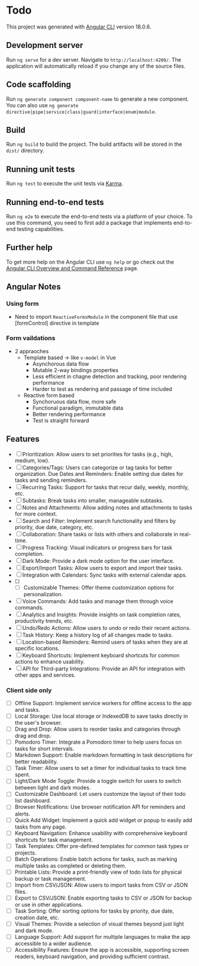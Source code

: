 # Todo

This project was generated with [Angular CLI](https://github.com/angular/angular-cli) version 18.0.6.

## Development server

Run `ng serve` for a dev server. Navigate to `http://localhost:4200/`. The application will automatically reload if you change any of the source files.

## Code scaffolding

Run `ng generate component component-name` to generate a new component. You can also use `ng generate directive|pipe|service|class|guard|interface|enum|module`.

## Build

Run `ng build` to build the project. The build artifacts will be stored in the `dist/` directory.

## Running unit tests

Run `ng test` to execute the unit tests via [Karma](https://karma-runner.github.io).

## Running end-to-end tests

Run `ng e2e` to execute the end-to-end tests via a platform of your choice. To use this command, you need to first add a package that implements end-to-end testing capabilities.

## Further help

To get more help on the Angular CLI use `ng help` or go check out the [Angular CLI Overview and Command Reference](https://angular.dev/tools/cli) page.

## Angular Notes

### Using form
- Need to import `ReactiveFormsModule` in the component file that use [formControl] directive in template

### Form vaildations

- 2 appraoches
    - Template based -> like `v-model` in Vue
        - Asynchorous data flow
        - Mutable 2-way bindings properties
        - Less efficient in chagne detection and tracking, poor rendering performance
        - Harder to test as rendering and passage of time included
    - Reactive form based
        - Synchoruous data flow, more safe
        - Functional paradigm, immutable data
        - Better rendering performance
        - Test is straight forward


## Features
- [ ] Prioritization: Allow users to set priorities for tasks (e.g., high, medium, low).
- [ ] Categories/Tags: Users can categorize or tag tasks for better organization.
Due Dates and Reminders: Enable setting due dates for tasks and sending reminders.
- [ ] Recurring Tasks: Support for tasks that recur daily, weekly, monthly, etc.
- [ ] Subtasks: Break tasks into smaller, manageable subtasks.
- [ ] Notes and Attachments: Allow adding notes and attachments to tasks for more context.
- [ ] Search and Filter: Implement search functionality and filters by priority, due date, category, etc.
- [ ] Collaboration: Share tasks or lists with others and collaborate in real-time.
- [ ] Progress Tracking: Visual indicators or progress bars for task completion.
- [ ] Dark Mode: Provide a dark mode option for the user interface.
- [ ] Export/Import Tasks: Allow users to export and import their tasks.
- [ ] Integration with Calendars: Sync tasks with external calendar apps.
- [ ] - [ ] Customizable Themes: Offer theme customization options for personalization.
- [ ] Voice Commands: Add tasks and manage them through voice commands.
- [ ] Analytics and Insights: Provide insights on task completion rates, productivity trends, etc.
- [ ] Undo/Redo Actions: Allow users to undo or redo their recent actions.
- [ ] Task History: Keep a history log of all changes made to tasks.
- [ ] Location-based Reminders: Remind users of tasks when they are at specific locations.
- [ ] Keyboard Shortcuts: Implement keyboard shortcuts for common actions to enhance usability.
- [ ] API for Third-party Integrations: Provide an API for integration with other apps and services.

### Client side only
- [ ] Offline Support: Implement service workers for offline access to the app and tasks.
- [ ] Local Storage: Use local storage or IndexedDB to save tasks directly in the user's browser.
- [ ] Drag and Drop: Allow users to reorder tasks and categories through drag and drop.
- [ ] Pomodoro Timer: Integrate a Pomodoro timer to help users focus on tasks for short intervals.
- [ ] Markdown Support: Enable markdown formatting in task descriptions for better readability.
- [ ] Task Timer: Allow users to set a timer for individual tasks to track time spent.
- [ ] Light/Dark Mode Toggle: Provide a toggle switch for users to switch between light and dark modes.
- [ ] Customizable Dashboard: Let users customize the layout of their todo list dashboard.
- [ ] Browser Notifications: Use browser notification API for reminders and alerts.
- [ ] Quick Add Widget: Implement a quick add widget or popup to easily add tasks from any page.
- [ ] Keyboard Navigation: Enhance usability with comprehensive keyboard shortcuts for task management.
- [ ] Task Templates: Offer pre-defined templates for common task types or projects.
- [ ] Batch Operations: Enable batch actions for tasks, such as marking multiple tasks as completed or deleting them.
- [ ] Printable Lists: Provide a print-friendly view of todo lists for physical backup or task management.
- [ ] Import from CSV/JSON: Allow users to import tasks from CSV or JSON files.
- [ ] Export to CSV/JSON: Enable exporting tasks to CSV or JSON for backup or use in other applications.
- [ ] Task Sorting: Offer sorting options for tasks by priority, due date, creation date, etc.
- [ ] Visual Themes: Provide a selection of visual themes beyond just light and dark mode.
- [ ] Language Support: Add support for multiple languages to make the app accessible to a wider audience.
- [ ] Accessibility Features: Ensure the app is accessible, supporting screen readers, keyboard navigation, and providing sufficient contrast.